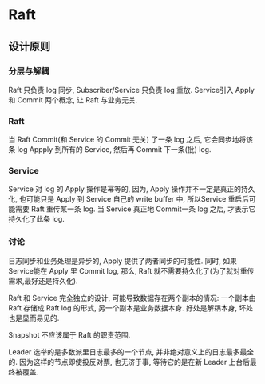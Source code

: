 # Raft

## 设计原则

### 分层与解耦

Raft 只负责 log 同步, Subscriber/Service 只负责 log 重放. Service引入 Apply 和 Commit 两个概念, 让 Raft 与业务无关.

### Raft

当 Raft Commit(和 Service 的 Commit 无关) 了一条 log 之后, 它会同步地将该条 log Appply 到所有的 Service, 然后再 Commit 下一条(批) log.

### Service

Service 对 log 的 Apply 操作是幂等的, 因为, Apply 操作并不一定是真正的持久化, 也可能只是 Apply 到 Service 自己的 write buffer 中, 所以Service 重启后可能需要 Raft 重传某一条 log. 当 Service 真正地 Commit一条 log 之后, 才表示它持久化了此条 log.

### 讨论

日志同步和业务处理是异步的, Apply 提供了两者同步的可能性. 同时, 如果 Service能在 Apply 里 Commit log, 那么, Raft 就不需要持久化了(为了就对重传需求,最好还是持久化).

Raft 和 Service 完全独立的设计, 可能导致数据存在两个副本的情况: 一个副本由Raft 存储成 Raft log 的形式, 另一个副本是业务数据本身. 好处是解耦本身, 坏处也是显而易见的.

Snapshot 不应该属于 Raft 的职责范围.

Leader 选举的是多数派里日志最多的一个节点, 并非绝对意义上的日志最多最全的. 因为这样的节点即使投反对票, 也无济于事, 等待它的是在新 Leader 上台后最终被覆盖.
